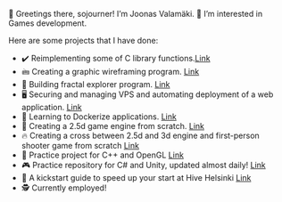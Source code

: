 👋 Greetings there, sojourner! I’m Joonas Valamäki.
👀 I’m interested in Games development.

Here are some projects that I have done:
- ✔️ Reimplementing some of C library functions.[Link](https://github.com/kafkalainen/libft_reloaded)
- 🖮 Creating a graphic wireframing program. [Link](https://github.com/kafkalainen/fdf)
- 🥦 Building fractal explorer program. [Link](https://github.com/kafkalainen/fractol)
- 🖥️ Securing and managing VPS and automating deployment of a web application. [Link](https://github.com/kafkalainen/roger-skyline-1)
- 🐳 Learning to Dockerize applications. [Link](https://github.com/kafkalainen/docker-1)
- 🐺 Creating a 2.5d game engine from scratch. [Link](https://github.com/kafkalainen/wolf3d)
- 🔥 Creating a cross between 2.5d and 3d engine and first-person shooter game from scratch [Link](https://github.com/kafkalainen/doom_nukem)
- 🐒 Practice project for C++ and OpenGL [Link](https://github.com/kafkalainen/cplusplus)
- 🎮 Practice repository for C# and Unity, updated almost daily! [Link](https://github.com/kafkalainen/unity_project)
- 🐝 A kickstart guide to speed up your start at Hive Helsinki [Link](https://github.com/kafkalainen/beekeepers-guide)
- 🕵️ Currently employed!
